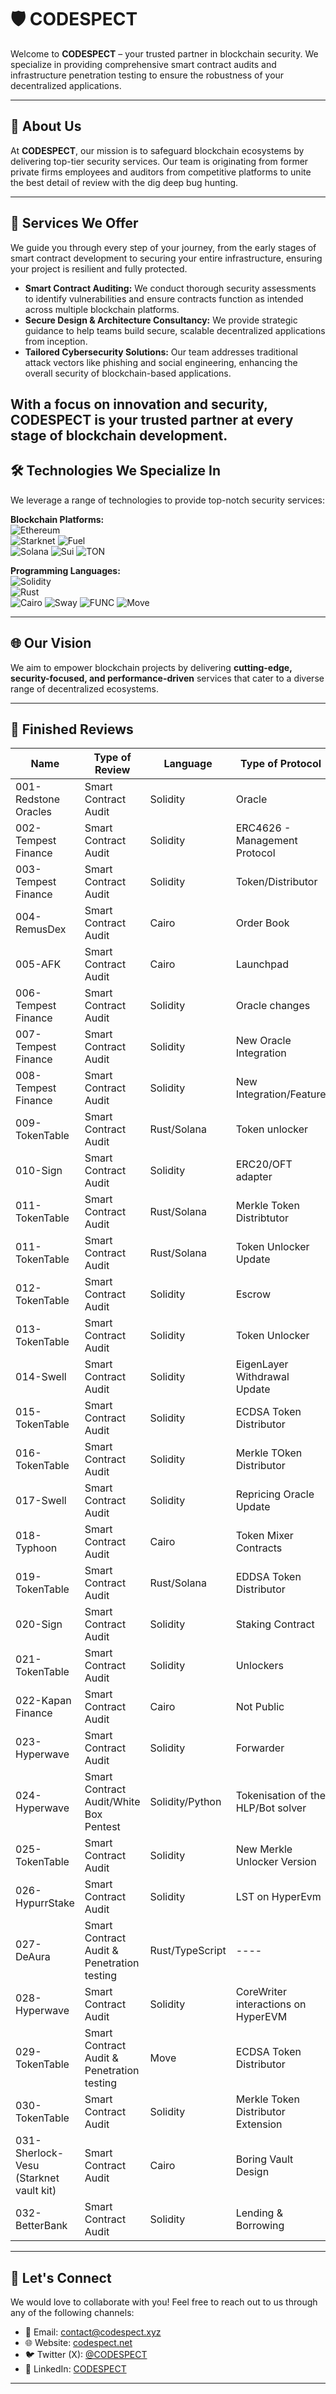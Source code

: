 # 🛡️ CODESPECT

Welcome to **CODESPECT** – your trusted partner in blockchain security. We specialize in providing comprehensive smart contract audits and infrastructure penetration testing to ensure the robustness of your decentralized applications.

---

## 🚀 About Us

At **CODESPECT**, our mission is to safeguard blockchain ecosystems by delivering top-tier security services. Our team is originating from former private firms employees and auditors from competitive platforms to unite the best detail of review with the dig deep bug hunting.

---

## 🔧 Services We Offer

We guide you through every step of your journey, from the early stages of smart contract development to securing your entire infrastructure, ensuring your project is resilient and fully protected.

- **Smart Contract Auditing:** We conduct thorough security assessments to identify vulnerabilities and ensure contracts function as intended across multiple blockchain platforms.
- **Secure Design & Architecture Consultancy:** We provide strategic guidance to help teams build secure, scalable decentralized applications from inception.
- **Tailored Cybersecurity Solutions:** Our team addresses traditional attack vectors like phishing and social engineering, enhancing the overall security of blockchain-based applications.

With a focus on innovation and security, CODESPECT is your trusted partner at every stage of blockchain development.
---

## 🛠️ Technologies We Specialize In

We leverage a range of technologies to provide top-notch security services:

**Blockchain Platforms:**  
![Ethereum](https://img.shields.io/badge/Ethereum-3C3C3D?style=for-the-badge&logo=ethereum&logoColor=white)  
![Starknet](https://img.shields.io/badge/Starknet-000000?style=for-the-badge&logo=starknet&logoColor=white) 
![Fuel](https://img.shields.io/badge/Fuel-000000?style=for-the-badge&logo=fuel&logoColor=white)  
![Solana](https://img.shields.io/badge/Solana-4E44CE?style=for-the-badge&logo=solana&logoColor=white)
![Sui](https://img.shields.io/badge/Sui-4DA2FF?style=for-the-badge&logo=sui&logoColor=white)
![TON](https://img.shields.io/badge/TON-0098DC?style=for-the-badge&logo=ton&logoColor=white)


**Programming Languages:**  
![Solidity](https://img.shields.io/badge/Solidity-363636?style=for-the-badge&logo=solidity&logoColor=white)  
![Rust](https://img.shields.io/badge/Rust-000000?style=for-the-badge&logo=rust&logoColor=white)  
![Cairo](https://img.shields.io/badge/Cairo-4E4E4E?style=for-the-badge&logo=starknet&logoColor=white)
![Sway](https://img.shields.io/badge/Sway-4A4A4A?style=for-the-badge&logo=fuelt&logoColor=white)
![FUNC](https://img.shields.io/badge/FUNC-0098DC?style=for-the-badge&logo=ton&logoColor=white)
![Move](https://img.shields.io/badge/Move-4DA2FF?style=for-the-badge&logo=sui&logoColor=white)


---

## 🌐 Our Vision

We aim to empower blockchain projects by delivering **cutting-edge, security-focused, and performance-driven** services that cater to a diverse range of decentralized ecosystems.

---

## 📂 Finished Reviews 

| Name                | Type of Review            | Language         | Type of Protocol           | Report                                   |
|--------------------|---------------------------|------------------|----------------------------|------------------------------------------|
| 001-Redstone Oracles | Smart Contract Audit      | Solidity         | Oracle                      | [📄 View Report](https://github.com/CODESPECT-security/audit-reports/blob/main/CODESPECT_REDSTONE_AUDIT_ORACLES.pdf) |
| 002-Tempest Finance  | Smart Contract Audit      | Solidity         | ERC4626  - Management Protocol              | [📄 Report Not Public](#)                 |
| 003-Tempest Finance  | Smart Contract Audit      | Solidity         | Token/Distributor             | [📄 Report Not Public](#)                 |
| 004-RemusDex         | Smart Contract Audit      | Cairo            | Order Book | [📄 View Report](https://github.com/CODESPECT-security/audit-reports/blob/main/004_CODESPECT_REMUSDEX_AUDIT.pdf) |
| 005-AFK | Smart Contract Audit | Cairo | Launchpad | [📄 Report Not Public](#) |
| 006-Tempest Finance        | Smart Contract Audit      | Solidity        | Oracle changes | [📄 View Report](https://github.com/CODESPECT-security/audit-reports/blob/main/006_CODESPECT_TEMPEST_BRIDGE_ORACLE.pdf)|
| 007-Tempest Finance | Smart Contract Audit | Solidity | New Oracle Integration | [📄 Report Not Public](#) |
| 008-Tempest Finance | Smart Contract Audit | Solidity | New Integration/Feature | [📄 View Report](https://github.com/CODESPECT-security/audit-reports/blob/main/008_CODESPECT_TEMPEST_DEPOSITIDLE_FEATURE.pdf) |
| 009-TokenTable | Smart Contract Audit | Rust/Solana | Token unlocker |  [📄 View Report](https://github.com/CODESPECT-security/audit-reports/blob/main/009_CODESPECT_TOKENTABLE_SOLANA_UNLOCKER_V2.pdf) |
| 010-Sign | Smart Contract Audit | Solidity | ERC20/OFT adapter | [📄 Report Not Public](#) |
| 011-TokenTable | Smart Contract Audit | Rust/Solana | Merkle Token Distribtutor |  [📄 View Report](https://github.com/CODESPECT-security/audit-reports/blob/main/011_CODESPECT_TOKENTABLE_SOLANA_MERKLE_AIRDROP.pdf) |
| 011-TokenTable | Smart Contract Audit | Rust/Solana | Token Unlocker Update | [📄 View Report](https://github.com/CODESPECT-security/audit-reports/blob/main/011_CODESPECT_TOKENTABLE_SOLANA_UNLOCKER_V2_FOLLOW_UP.pdf) |
| 012-TokenTable | Smart Contract Audit | Solidity | Escrow |  [📄 View Report](https://github.com/CODESPECT-security/audit-reports/blob/main/012_CODESPECT_TOKENTABLE_FRACTIONALIZER_AND_SELLNOW.pdf) |
| 013-TokenTable | Smart Contract Audit | Solidity | Token Unlocker |  [📄 View Report](https://github.com/CODESPECT-security/audit-reports/blob/main/013_CODESPECT_TOKENTABLE_UNLOCKERV2_EVM.pdf) |
| 014-Swell | Smart Contract Audit | Solidity | EigenLayer Withdrawal Update |  [📄 View Report](https://github.com/CODESPECT-security/audit-reports/blob/main/014_CODESPECT_SWELL_WITHDRAWAL_UPDATE.pdf) |
| 015-TokenTable | Smart Contract Audit | Solidity | ECDSA Token Distributor |  [📄 View Report](https://github.com/CODESPECT-security/audit-reports/blob/main/015_CODESPECT_TOKENTABLE_ECDSA_DISTRIBUTOR.pdf) |
| 016-TokenTable | Smart Contract Audit | Solidity | Merkle TOken Distributor |[📄 View Report](https://github.com/CODESPECT-security/audit-reports/blob/main/016_CODESPECT_TOKENTABLE_MERKLE_DISTRIBUTOR.pdf) |
| 017-Swell| Smart Contract Audit | Solidity | Repricing Oracle Update |  [📄 View Report](https://github.com/CODESPECT-security/audit-reports/blob/main/017_CODESPECT_SWELL_REPRICING_UPDATE.pdf) |
| 018-Typhoon| Smart Contract Audit | Cairo | Token Mixer Contracts |  [📄 View Report](https://github.com/CODESPECT-security/audit-reports/blob/main/018_CODESPECT_TYPHOON.pdf) |
| 019-TokenTable| Smart Contract Audit | Rust/Solana | EDDSA Token Distributor |  [📄 View Report](https://github.com/CODESPECT-security/audit-reports/blob/main/019_CODESPECT_TOKENTABLE_SOLANA_EDDSA.pdf) |
| 020-Sign| Smart Contract Audit | Solidity | Staking Contract |  [📄 View Report](https://github.com/CODESPECT-security/audit-reports/blob/main/020_CODESPECT_SIGN_STAKINGCONTRACT.pdf) |
| 021-TokenTable | Smart Contract Audit | Solidity | Unlockers | [📄 Report Not Public](#) |
| 022-Kapan Finance | Smart Contract Audit | Cairo | Not Public | [📄 Report Not Public](#) |
| 023-Hyperwave | Smart Contract Audit | Solidity | Forwarder | [📄 View Report](https://github.com/CODESPECT-security/audit-reports/blob/main/023_CODESPECT_SWELL_HYPERLIQUID_FORWARDER.pdf) |
| 024-Hyperwave | Smart Contract Audit/White Box Pentest | Solidity/Python | Tokenisation of the HLP/Bot solver | [📄 View Report](https://github.com/CODESPECT-security/audit-reports/blob/main/024_CODESPECT_HYPERWAVE_SOLVER_OFF_CHAIN_BOT.pdf) |
| 025-TokenTable | Smart Contract Audit | Solidity | New Merkle Unlocker Version | [📄 View Report](https://github.com/CODESPECT-security/audit-reports/blob/main/025_CODESPECT_TOKENTABLE_MERKLE_WITH_FEES.pdf) |
| 026-HypurrStake | Smart Contract Audit | Solidity | LST on HyperEvm | In Progress |
| 027-DeAura | Smart Contract Audit & Penetration testing | Rust/TypeScript | ---- | In Progress|
| 028-Hyperwave | Smart Contract Audit | Solidity | CoreWriter interactions on HyperEVM | [📄 View Report](https://github.com/CODESPECT-security/audit-reports/blob/main/028_CODESPECT_HYPERWAVE_COREWRITER.pdf)  |
| 029-TokenTable | Smart Contract Audit & Penetration testing | Move | ECDSA Token Distributor | [📄 View Report](https://github.com/CODESPECT-security/audit-reports/blob/main/029_CODESPECT_TOKENTABLE_SUI.pdf)|
| 030-TokenTable | Smart Contract Audit | Solidity | Merkle Token Distributor Extension | [📄 View Report](https://github.com/CODESPECT-security/audit-reports/blob/main/030_CODESPECT_TOKENTABLE_BATCHED_MERKLE.pdf)|
| 031-Sherlock-Vesu (Starknet vault kit) | Smart Contract Audit | Cairo | Boring Vault Design | Collaboration with Sherlock -> [📄 View Report](https://github.com/sherlock-protocol/sherlock-reports/blob/main/audits/2025_09_23_Final_Vesu_Starknet_Vault_Kit_Collaborative_Audit_Report.pdf) |
| 032-BetterBank | Smart Contract Audit | Solidity | Lending & Borrowing | [📄 View Report](https://github.com/CODESPECT-security/audit-reports/blob/main/032_CODESPECT_BETTERBANK.pdf) |


---

## 🤝 Let's Connect

We would love to collaborate with you! Feel free to reach out to us through any of the following channels:

- 📧 Email: [contact@codespect.xyz](mailto:contact@codespect.xyz)
- 🌐 Website: [codespect.net](https://codespect.net)
- 🐦 Twitter (X): [@CODESPECT](https://x.com/CODESPECT)
- 💼 LinkedIn: [CODESPECT](https://linkedin.com/company/codespect)

---
